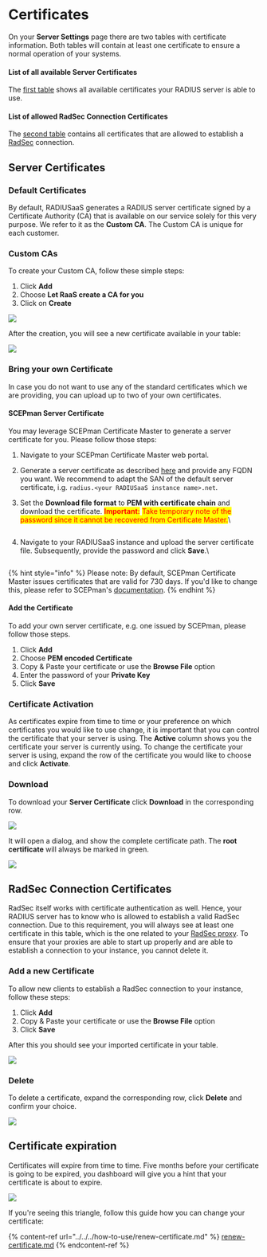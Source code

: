 # Certificates

On your **Server Settings** page there are two tables with certificate information. Both tables will contain at least one certificate to ensure a normal operation of your systems. &#x20;

#### List of all available Server Certificates

The [first table](./#server-certificates) shows all available certificates your RADIUS server is able to use.&#x20;

#### List of allowed RadSec Connection Certificates

The [second table](./#radsec-connection-certificates) contains all certificates that are allowed to establish a [RadSec](../../../details.md#what-is-radsec) connection.&#x20;

## Server Certificates

### Default Certificates

By default, RADIUSaaS generates a RADIUS server certificate signed by a Certificate Authority (CA) that is available on our service solely for this very purpose. We refer to it as the **Custom CA**. The Custom CA is unique for each customer.

### Custom CAs

To create your Custom CA, follow these simple steps:&#x20;

1. Click **Add**
2. Choose **Let RaaS create a CA for you**
3. Click on **Create**

![](<../../../.gitbook/assets/image (73) (1) (1).png>)

After the creation, you will see a new certificate available in your table:

![](<../../../.gitbook/assets/image (84) (1).png>)

### Bring your own Certificate

In case you do not want to use any of the standard certificates which we are providing, you can upload up to two of your own certificates.

#### SCEPman Server Certificate

You may leverage SCEPman Certificate Master to generate a server certificate for you. Please follow those steps:

1. Navigate to your SCEPman Certificate Master web portal.
2. Generate a server certificate as described [here](https://docs.scepman.com/certificate-deployment/certificate-master/tls-server-certificate-pkcs-12) and provide any FQDN you want. We recommend to adapt the SAN of the default server certificate, i.g. `radius.<your RADIUSaaS instance name>.net`.
3.  Set the **Download file format** to **PEM with certificate chain** and download the certificate. <mark style="color:red;">**Important:**</mark> <mark style="color:red;"></mark><mark style="color:red;">Take temporary note of the password since it cannot be recovered from Certificate Master.</mark>\


    <figure><img src="../../../.gitbook/assets/image (1).png" alt=""><figcaption></figcaption></figure>
4.  Navigate to your RADIUSaaS instance and upload the server certificate file. Subsequently, provide the password and click **Save**.\


    <figure><img src="../../../.gitbook/assets/image (2).png" alt=""><figcaption></figcaption></figure>

{% hint style="info" %}
Please note: By default, SCEPman Certificate Master issues certificates that are valid for 730 days. If you'd like to change this, please refer to SCEPman's [documentation](https://docs.scepman.com/advanced-configuration/application-settings/certificates#appconfig-validityperioddays).
{% endhint %}

#### Add the Certificate

To add your own server certificate, e.g. one issued by SCEPman, please follow those steps.

1. Click **Add**
2. Choose **PEM encoded Certificate**
3. Copy & Paste your certificate or use the **Browse File** option
4. Enter the password of your **Private Key**&#x20;
5. Click **Save**

### Certificate Activation

As certificates expire from time to time or your preference on which certificates you would like to use change, it is important that you can control the certificate that your server is using. The **Active** column shows you the certificate your server is currently using. To change the certificate your server is using, expand the row of the certificate you would like to choose and click **Activate**.&#x20;

### Download

To download your **Server Certificate**  click **Download** in the corresponding row.

![](<../../../.gitbook/assets/image (68) (1).png>)

It will open a dialog, and show the complete certificate path. The **root certificate** will always be marked in green.

![](<../../../.gitbook/assets/image (75) (1).png>)

## RadSec Connection Certificates

RadSec itself works with certificate authentication as well. Hence, your RADIUS server has to know who is allowed to establish a valid RadSec connection. Due to this requirement, you will always see at least one certificate in this table, which is the one related to your [RadSec proxy](../settings-proxy.md). To ensure that your proxies are able to start up properly and are able to establish a connection to your instance, you cannot delete it.&#x20;

### Add a new Certificate

To allow new clients to establish a RadSec connection to your instance, follow these steps:

1. Click **Add**
2. Copy & Paste your certificate or use the **Browse File** option
3. Click **Save**

After this you should see your imported certificate in your table.

![](<../../../.gitbook/assets/image (62).png>)

### Delete

To delete a certificate, expand the corresponding row, click **Delete** and confirm your choice.&#x20;

![](<../../../.gitbook/assets/image (77) (1) (1).png>)

## Certificate expiration&#x20;

Certificates will expire from time to time. Five months before your certificate is going to be expired, you dashboard will give you a hint that your certificate is about to expire.

![](<../../../.gitbook/assets/image (74) (1).png>)

If you're seeing this triangle, follow this guide how you can change your certificate:&#x20;

{% content-ref url="../../../how-to-use/renew-certificate.md" %}
[renew-certificate.md](../../../how-to-use/renew-certificate.md)
{% endcontent-ref %}
